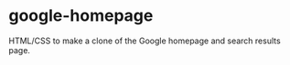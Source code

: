 google-homepage
==============
HTML/CSS to make a clone of the Google homepage and search results page.  